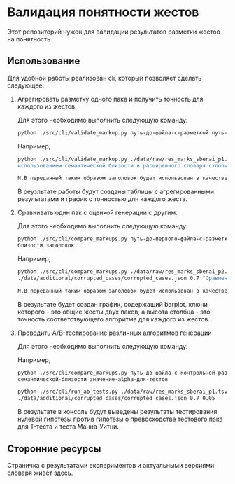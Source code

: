 # Валидация понятности жестов

Этот репозиторий нужен для валидации результатов разметки жестов на понятность.

## Использование

Для удобной работы реализован cli, который позволяет сделать следующее:

1. Агрегировать разметку одного пака и получить точность для каждого из жестов. 

    Для этого необходимо выполнить следующую команду:

    ```bash
    python ./src/cli/validate_markup.py путь-до-файла-с-разметкой путь-до-словаря-схлопываний путь-до-файла-со-сламанными-символами минимальное-значение-для-семантической-близости заголовок
    ```

    Например,

    ```bash
    python ./src/cli/validate_markup.py ./data/raw/res_marks_sberai_p1.tsv ./data/additional/clap_rules/clap_rules_extended.json ./data/additional/corrupted_cases/corrupted_cases.json 0.7 "Accuracy с   
    использованием семантической близости и расширенного словаря схлопываний"
    ```

   ```bash
   N.B переданный таким образом заголовок будет использован в качестве названия для сгенерированных графиков и таблиц, а также будет использован в заголовке графика.
   ```
   
   В реузльтате работы будут созданы таблицы с агрегированными результатами и график с точностью для каждого жеста.
  
2. Сравнивать один пак с оценкой генерации с другим.

   Для этого необходимо выполнить следующую команду:

   ```bash
   python ./src/cli/compare_markups.py путь-до-первого-файла-с-разметкой путь-до-второго-файла-с-разметкой путь-до-словаря-схлопываний путь-до-файла-со-сламанными-символами минимальное-значение-для-семантической- 
   близости заголовок
   ```

   Например,

   ```bash
   python ./src/cli/compare_markups.py ./data/raw/res_marks_sberai_p2.tsv ./data/raw/res_marks_sberai_p4.tsv ./data/additional/clap_rules/clap_rules_extended.json 
   ./data/additional/corrupted_cases/corrupted_cases.json 0.7 "Сравнение качества генерации: скелет vs. диффузия"
   ```

   ```bash
   N.B переданный таким образом заголовок будет использован в качестве названия для сгенерированного графика, а также будет использован в заголовке графика.
   ```

   В результате будет создан график, содержащий barplot, ключи которого - это общие жесты двух паков, а высота столбца - это точность соответствующего алгоритма для каждого из жестов.

3. Проводить A/B-тестирование различных алгоритмов генерации

   Для этого необходимо выполнить следующую команду:

   Например,

   ```bash
   python ./src/cli/compare_markups.py путь-до-файла-с-контрольной-разметкой путь-до-файла-с-тестовой-разметкой путь-до-словаря-схлопываний путь-до-файла-со-сламанными-символами минимальное-значение-для- 
   семантической-близости значение-alpha-для-тестов
   ```

   ```bash
   python ./src/cli/run_ab_tests.py ./data/raw/res_marks_sberai_p1.tsv ./data/raw/res_marks_sberai_p1.tsv ./data/additional/clap_rules/clap_rules_extended.json 
   ./data/additional/corrupted_cases/corrupted_cases.json 0.7 0.05
   ```

   В результате в консоль будут выведены результаты тестирования нулевой гипотезы против гипотезы о превосходстве тестового пака для T-теста и теста Манна-Уитни.
   

## Сторонние ресурсы

Страничка с результатами экспериментов и актуальными версиями словаря живёт [здесь](https://www.notion.so/maximazzik/5ded383160a043b1881a84e8d31adfa8).
